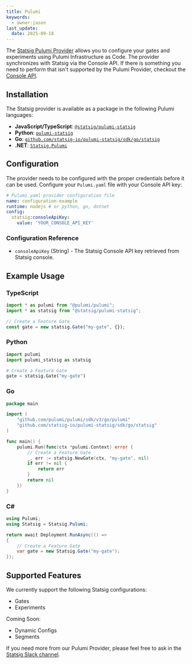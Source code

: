 ```yaml
---
title: Pulumi
keywords:
  - owner:jason
last_update:
  date: 2025-09-18
---
```


The [Statsig Pulumi Provider](https://www.pulumi.com/registry/packages/statsig/) allows you to configure your gates and experiments using Pulumi Infrastructure as Code. The provider synchronizes with Statsig via the Console API. If there is something you need to perform that isn't supported by the Pulumi Provider, checkout the [Console API](/console-api/introduction).

## Installation

The Statsig provider is available as a package in the following Pulumi languages:

- **JavaScript/TypeScript**: [`@statsig/pulumi-statsig`](https://www.npmjs.com/package/@statsig/pulumi-statsig)
- **Python**: [`pulumi-statsig`](https://pypi.org/project/pulumi-statsig/)
- **Go**: [`github.com/statsig-io/pulumi-statsig/sdk/go/statsig`](https://github.com/statsig-io/pulumi-statsig)
- **.NET**: [`Statsig.Pulumi`](https://www.nuget.org/packages/Statsig.Pulumi)

## Configuration

The provider needs to be configured with the proper credentials before it can be used. Configure your `Pulumi.yaml` file with your Console API key:

```yaml
# Pulumi.yaml provider configuration file
name: configuration-example
runtime: nodejs # or python, go, dotnet
config:
  statsig:consoleApiKey:
    value: 'YOUR_CONSOLE_API_KEY'
```

### Configuration Reference

- `consoleApiKey` (String) - The Statsig Console API key retrieved from Statsig console.

## Example Usage

### TypeScript

```typescript
import * as pulumi from "@pulumi/pulumi";
import * as statsig from "@statsig/pulumi-statsig";

// Create a Feature Gate
const gate = new statsig.Gate("my-gate", {});
```

### Python

```python
import pulumi
import pulumi_statsig as statsig

# Create a Feature Gate
gate = statsig.Gate("my-gate")
```

### Go

```go
package main

import (
    "github.com/pulumi/pulumi/sdk/v3/go/pulumi"
    "github.com/statsig-io/pulumi-statsig/sdk/go/statsig"
)

func main() {
    pulumi.Run(func(ctx *pulumi.Context) error {
        // Create a Feature Gate
        _, err := statsig.NewGate(ctx, "my-gate", nil)
        if err != nil {
            return err
        }
        return nil
    })
}
```

### C#

```csharp
using Pulumi;
using Statsig = Statsig.Pulumi;

return await Deployment.RunAsync(() => 
{
    // Create a Feature Gate
    var gate = new Statsig.Gate("my-gate");
});
```

## Supported Features

We currently support the following Statsig configurations:

- Gates
- Experiments

Coming Soon:

- Dynamic Configs
- Segments

If you need more from our Pulumi Provider, please feel free to ask in the [Statsig Slack channel](https://statsig.com/slack).

